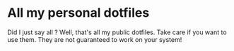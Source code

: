 # All my personal dotfiles

Did I just say all ? Well, that's all my public dotfiles. Take care if you want to use them. They are not guaranteed to work on your system!
